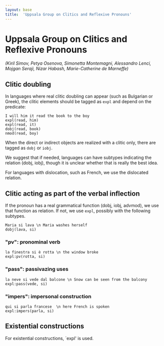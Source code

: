 ```yaml
---
layout: base
title:  'Uppsala Group on Clitics and Reflexive Pronouns'
---
```


# Uppsala Group on Clitics and Reflexive Pronouns

_(Kiril Simov, Petya Osenova, Simonetta Montemagni, Alessandro Lenci, Mojgan Seraji, Nizar Habash, Marie-Catherine de Marneffe)_

## Clitic doubling

In languages where real clitic doubling can appear (such as Bulgarian or Greek), the clitic elements should be tagged as `expl` and depend on the predicate:

~~~ sdparse
I will him it read the book to the boy
expl(read, him)
expl(read, it)
dobj(read, book)
nmod(read, boy)
~~~

When the direct or indirect objects are realized with a clitic only, there are tagged as `dobj` or `iobj`.

We suggest that if needed, languages can have subtypes indicating the relation (dobj, iobj), though it is unclear whether that is really the best idea.

For languages with dislocation, such as French, we use the dislocated relation.



## Clitic acting as part of the verbal inflection

If the pronoun has a real grammatical function (dobj, iobj, advmod), we use that function as relation. If not, we use `expl`, possibly with the following subtypes.

~~~ sdparse
Maria si lava \n Maria washes herself
dobj(lava, si)
~~~


### "pv": pronominal verb

~~~ sdparse
la finestra si è rotta \n the window broke
expl:pv(rotta, si)
~~~


### "pass": passivazing uses 

~~~ sdparse
la neve si vede dal balcone \n Snow can be seen from the balcony
expl:pass(vede, si)
~~~


### "impers": impersonal construction

~~~ sdparse
qui si parla francese  \n here French is spoken
expl:impers(parla, si)
~~~


## Existential constructions
For existential constructions, `expl' is used.




